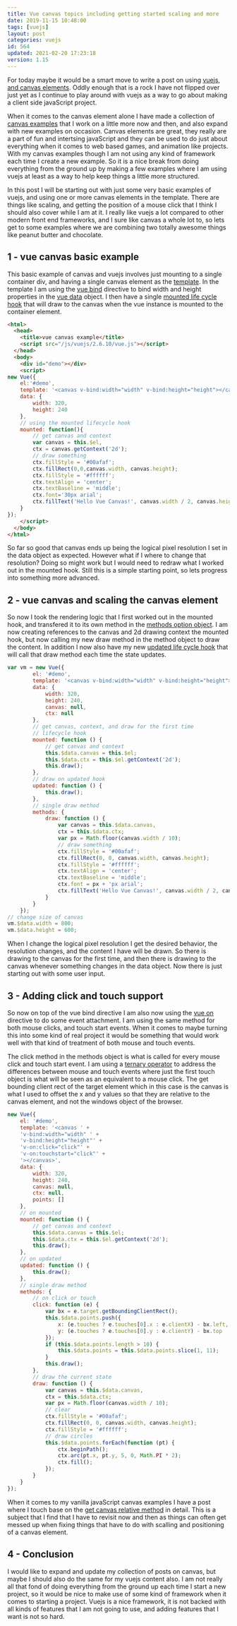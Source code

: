 ```yaml
---
title: Vue canvas topics including getting started scaling and more
date: 2019-11-15 10:48:00
tags: [vuejs]
layout: post
categories: vuejs
id: 564
updated: 2021-02-20 17:23:18
version: 1.15
---
```


For today maybe it would be a smart move to write a post on using [vuejs, and canvas elements](https://alligator.io/vuejs/vue-html5-canvas/). Oddly enough that is a rock I have not flipped over just yet as I continue to play around with vuejs as a way to go about making a client side javaScript project. 

When it comes to the canvas element alone I have made a collection of [canvas examples](/2020/03/23/canvas-example/) that I work on a little more now and then, and also expand with new examples on occasion. Canvas elements are great, they really are a part of fun and intertsing javaScript and they can be used to do just about everything when it comes to web based games, and animation like projects. With my canvas examples though I am not using any kind of framework each time I create a new example. So it is a nice break from doing everything from the ground up by making a few examples where I am using vuejs at least as a way to help keep things a little more structured.

In this post I will be starting out with just some very basic examples of vuejs, and using one or more canvas elements in the template. There are things like scaling, and getting the position of a mouse click that I think I should also cover while I am at it. I really like vuejs a lot compared to other modern front end frameworks, and I sure like canvas a whole lot to, so lets get to some examples where we are combining two totally awesome things like peanut butter and chocolate.

<!-- more -->


## 1 - vue canvas basic example

This basic example of canvas and vuejs involves just mounting to a single container div, and having a single canvas element as the [template](/2019/05/07/vuejs-template/). In the template I am using the [vue bind](/2019/05/31/vuejs-bind/) directive to bind width and height properties in the [vue data](/2019/05/18/vuejs-data/) object. I then have a single [mounted life cycle hook](/2019/05/25/vuejs-lifecycle-mounted/) that will draw to the canvas when the vue instance is mounted to the container element.

```html
<html>
  <head>
    <title>vue canvas example</title>
    <script src="/js/vuejs/2.6.10/vue.js"></script>
  </head>
  <body>
    <div id="demo"></div>
    <script>
new Vue({
    el:'#demo',
    template: '<canvas v-bind:width="width" v-bind:height="height"></canvas>',
    data: {
        width: 320,
        height: 240
    },
    // using the mounted lifecycle hook
    mounted: function(){
        // get canvas and context
        var canvas = this.$el,
        ctx = canvas.getContext('2d');
        // draw something
        ctx.fillStyle = '#00afaf';
        ctx.fillRect(0,0,canvas.width, canvas.height);
        ctx.fillStyle = '#ffffff';
        ctx.textAlign = 'center';
        ctx.textBaseline = 'middle';
        ctx.font='30px arial';
        ctx.fillText('Hello Vue Canvas!', canvas.width / 2, canvas.height / 2);
    }
});
    </script>
  </body>
</html>
```

So far so good that canvas ends up being the logical pixel resolution I set in the data object as expected. However what if I where to change that resolution? Doing so might work but I would need to redraw what I worked out in the mounted hook. Still this is a simple starting point, so lets progress into something more advanced.

## 2 - vue canvas and scaling the canvas element

So now I took the rendering logic that I first worked out in the mounted hook, and transfered it to its own method in the [methods option object](/2019/05/20/vuejs-method/). I am now creating references to the canvas and 2d drawing context the mounted hook, but now calling my new draw method in the method object to draw the content. In addition I now also have my new [updated life cycle hook](/2019/11/11/vuejs-lifecycle-updated/) that will call that draw method each time the state updates.

```js
var vm = new Vue({
        el: '#demo',
        template: '<canvas v-bind:width="width" v-bind:height="height"></canvas>',
        data: {
            width: 320,
            height: 240,
            canvas: null,
            ctx: null
        },
        // get canvas, context, and draw for the first time
        // lifecycle hook
        mounted: function () {
            // get canvas and context
            this.$data.canvas = this.$el;
            this.$data.ctx = this.$el.getContext('2d');
            this.draw();
        },
        // draw on updated hook
        updated: function () {
            this.draw();
        },
        // single draw method
        methods: {
            draw: function () {
                var canvas = this.$data.canvas,
                ctx = this.$data.ctx;
                var px = Math.floor(canvas.width / 10);
                // draw something
                ctx.fillStyle = '#00afaf';
                ctx.fillRect(0, 0, canvas.width, canvas.height);
                ctx.fillStyle = '#ffffff';
                ctx.textAlign = 'center';
                ctx.textBaseline = 'middle';
                ctx.font = px + 'px arial';
                ctx.fillText('Hello Vue Canvas!', canvas.width / 2, canvas.height / 2);
            }
        }
    });
// change size of canvas
vm.$data.width = 800;
vm.$data.height = 600;
```

When I change the logical pixel resolution I get the desired behavior, the resolution changes, and the content I have will be drawn. So there is drawing to the canvas for the first time, and then there is drawing to the canvas whenever something changes in the data object. Now there is just starting out with some user input.

## 3 - Adding click and touch support

So now on top of the vue bind directive I am also now using the [vue on](/2019/11/14/vuejs-on/) directive to do some event attachment. I am using the same method for both mouse clicks, and touch start events. When it comes to maybe turning this into some kind of real project it would be something that would work well with that kind of treatment of both mouse and touch events.

The click method in the methods object is what is called for every mouse click and touch start event. I am using a [ternary operator](/2019/02/02/js-operator-precedence/) to address the differences between mouse and touch events where just the first touch object is what will be seen as an equivalent to a mouse click. The get bounding client rect of the target element which in this case is the canvas is what I used to offset the x and y values so that they are relative to the canvas element, and not the windows object of the browser.

```js
new Vue({
    el: '#demo',
    template: '<canvas ' +
    'v-bind:width="width" ' +
    'v-bind:height="height"' +
    'v-on:click="click"' +
    'v-on:touchstart="click"' +
    '></canvas>',
    data: {
        width: 320,
        height: 240,
        canvas: null,
        ctx: null,
        points: []
    },
    // on mounted
    mounted: function () {
        // get canvas and context
        this.$data.canvas = this.$el;
        this.$data.ctx = this.$el.getContext('2d');
        this.draw();
    },
    // on updated
    updated: function () {
        this.draw();
    },
    // single draw method
    methods: {
        // on click or touch
        click: function (e) {
            var bx = e.target.getBoundingClientRect();
            this.$data.points.push({
                x: (e.touches ? e.touches[0].x : e.clientX) - bx.left,
                y: (e.touches ? e.touches[0].y : e.clientY) - bx.top
            });
            if (this.$data.points.length > 10) {
                this.$data.points = this.$data.points.slice(1, 11);
            }
            this.draw();
        },
        // draw the current state
        draw: function () {
            var canvas = this.$data.canvas,
            ctx = this.$data.ctx;
            var px = Math.floor(canvas.width / 10);
            // clear
            ctx.fillStyle = '#00afaf';
            ctx.fillRect(0, 0, canvas.width, canvas.height);
            ctx.fillStyle = '#ffffff';
            // draw circles
            this.$data.points.forEach(function (pt) {
                ctx.beginPath();
                ctx.arc(pt.x, pt.y, 5, 0, Math.PI * 2);
                ctx.fill();
            });
        }
    }
});
```

When it comes to my vanilla javaScript canvas examples I have a post where I touch base on the [get canvas relative method](/2020/03/04/canvas-get-point-relative-to-canvas/) in detail. This is a subject that I find that I have to revisit now and then as things can often get messed up when fixing things that have to do with scalling and positioning of a canvas element.

## 4 - Conclusion

I would like to expand and update my collection of posts on canvas, but maybe I should also do the same for my vuejs content also. I am not really all that fond of doing everything from the ground up each time I start a new project, so it would be nice to make use of some kind of framework when it comes to starting a project. Vuejs is a nice framework, it is not backed with all kinds of features that I am not going to use, and adding features that I want is not so hard.
 